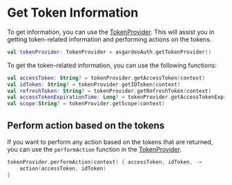 <!--
 * Copyright (c) 2024, WSO2 LLC. (https://www.wso2.com).
 *
 * WSO2 LLC. licenses this file to you under the Apache License,
 * Version 2.0 (the "License"); you may not use this file except
 * in compliance with the License.
 * You may obtain a copy of the License at
 *
 *     http://www.apache.org/licenses/LICENSE-2.0
 *
 * Unless required by applicable law or agreed to in writing,
 * software distributed under the License is distributed on an
 * "AS IS" BASIS, WITHOUT WARRANTIES OR CONDITIONS OF ANY
 * KIND, either express or implied. See the License for the
 * specific language governing permissions and limitations
 * under the License.
-->

# Get Token Information

To get information, you can use the <a href="mobile-ui-sdks/android/api/core-auth-direct/io.asgardeo.android.core_auth_direct.provider.providers.token/-token-provider/index.html" target="_blank">TokenProvider</a>. This will assist you in getting token-related information and performing actions on the tokens.

```kotlin
val tokenProvider: TokenProvider = asgardeoAuth.getTokenProvider()
```

To get the token-related information, you can use the following functions:

```kotlin
val accessToken: String? = tokenProvider.getAccessToken(context)
val idToken: String? = tokenProvider.getIDToken(context)
val refreshToken: String? = tokenProvider.getRefreshToken(context)
val accessTokenExpirationTime: Long? = tokenProvider.getAccessTokenExpirationTime(context)
val scope:String? = tokenProvider.getScope(context)
```

## Perform action based on the tokens

If you want to perform any action based on the tokens that are returned, you can use the `performAction` function in the <a href="mobile-ui-sdks/android/api/core-auth-direct/io.asgardeo.android.core_auth_direct.provider.providers.token/-token-provider/index.html" target="_blank">TokenProvider</a>.

```kotlin
tokenProvider.performAction(context) { accessToken, idToken, ->
    action(accessToken, idToken)
}
```
